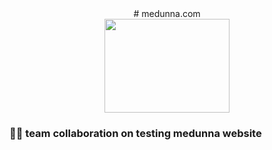 <div id="header" align="center">
  # medunna.com 
  </div>
<div align="center">
<img src="https://media2.giphy.com/media/26tn33aiTi1jkl6H6/giphy.gif?cid=ecf05e47sce8prw2bron6d3ntzeh9a1c8oqv4vho9rxw4aha&rid=giphy.gif&ct=g" width="200" height="150"/>
</div>




### :man_technologist: team collaboration on testing medunna website
